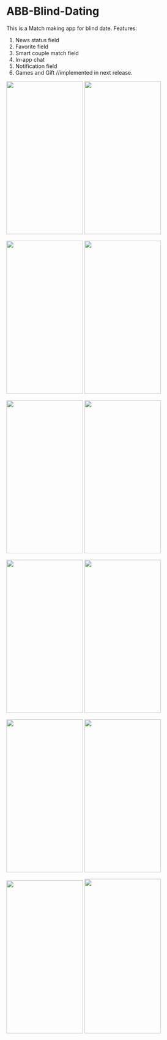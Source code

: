 # ABB-Blind-Dating
This is a Match making app for blind date.
Features:
1. News status field
2. Favorite field
3. Smart couple match field
4. In-app chat
5. Notification field
6. Games and Gift //implemented in next release.


<img src= https://user-images.githubusercontent.com/66129851/178057941-14a1a3da-833f-423f-98fb-09509d8d6ce1.png width="200" height="400"> <img src= https://user-images.githubusercontent.com/66129851/178057950-c4778221-1b7d-4d04-ad42-8fe12b5b26a7.png width="200" height="400">

<img src= https://user-images.githubusercontent.com/66129851/178057962-a52b0114-11d1-4bd1-b40a-d14c2af25bb8.png width="200" height="400"> <img src= https://user-images.githubusercontent.com/66129851/178057972-9148803e-beed-45b7-9ac4-a3bcdde911f2.png width="200" height="400">

<img src= https://user-images.githubusercontent.com/66129851/178057981-1b11fa31-9b68-4394-a3cc-8c9c0f463f41.png width="200" height="400"> <img src= https://user-images.githubusercontent.com/66129851/178057985-eac92d09-7af9-451a-b21f-64ee2ecda94f.png width="200" height="400">

<img src= https://user-images.githubusercontent.com/66129851/178057985-eac92d09-7af9-451a-b21f-64ee2ecda94f.png width="200" height="400"> <img src= https://user-images.githubusercontent.com/66129851/178057986-d5cb8e07-6104-4427-8b90-1d82a27f583c.png width="200" height="400"> 

<img src= https://user-images.githubusercontent.com/66129851/178059571-ac3d6e1a-afbc-4503-b648-458ed1f071ae.png width="200" height="400"> <img src= https://user-images.githubusercontent.com/66129851/178059566-4581b175-a1c7-4aa2-9700-d81137bb6fed.png width="200" height="400">

<img src= https://user-images.githubusercontent.com/66129851/178060587-f7a8c71a-c0cc-41fb-89e1-8bc047daa91e.png width="200" height="400"> <img src= https://user-images.githubusercontent.com/66129851/178060583-3ef97996-1a27-4520-bbed-00a128d593fa.png width="200" height="404">
 

